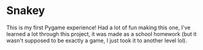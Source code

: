 # Snakey
This is my first Pygame experience! Had a lot of fun making this one, I've learned a lot through this project, it was made as a school homework (but it wasn't supposed to be exactly a game, I just took it to another level lol).
